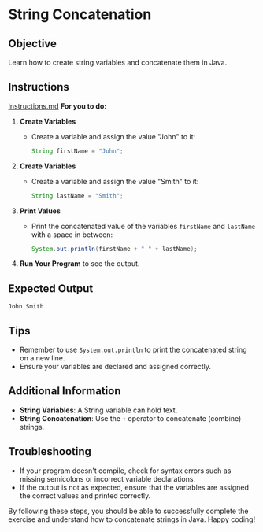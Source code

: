 # String Concatenation

## Objective
Learn how to create string variables and concatenate them in Java.

## Instructions
[Instructions.md](../e2/Instructions.md)
**For you to do:**

1. **Create Variables**
    - Create a variable and assign the value "John" to it:
      ```java
      String firstName = "John";
      ```

2. **Create Variables**
    - Create a variable and assign the value "Smith" to it:
      ```java
      String lastName = "Smith";
      ```

3. **Print Values**
    - Print the concatenated value of the variables `firstName` and `lastName` with a space in between:
      ```java
      System.out.println(firstName + " " + lastName);
      ```

4. **Run Your Program** to see the output.

## Expected Output
```
John Smith
```

## Tips
- Remember to use `System.out.println` to print the concatenated string on a new line.
- Ensure your variables are declared and assigned correctly.

## Additional Information
- **String Variables**: A String variable can hold text.
- **String Concatenation**: Use the `+` operator to concatenate (combine) strings.

## Troubleshooting
- If your program doesn't compile, check for syntax errors such as missing semicolons or incorrect variable declarations.
- If the output is not as expected, ensure that the variables are assigned the correct values and printed correctly.

By following these steps, you should be able to successfully complete the exercise and understand how to concatenate strings in Java. Happy coding!
